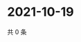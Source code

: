 # 2021-10-19

共 0 条

<!-- BEGIN WEIBO -->
<!-- 最后更新时间 Tue Oct 19 2021 15:00:49 GMT+0800 (China Standard Time) -->

<!-- END WEIBO -->
